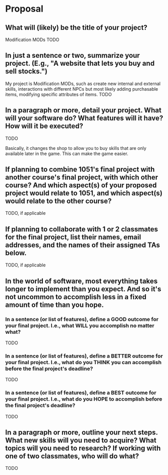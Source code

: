 # Proposal

## What will (likely) be the title of your project?
Modification MODs
TODO

## In just a sentence or two, summarize your project. (E.g., "A website that lets you buy and sell stocks.")
My project is Modification MODs, such as create new internal and external skills,  interactions with different NPCs but most likely adding purchasable items, modifying specific attributes of items.
TODO

## In a paragraph or more, detail your project. What will your software do? What features will it have? How will it be executed?

TODO

Basically, it changes the shop to allow you to buy skills that are only available later in the game. This can make the game easier.

## If planning to combine 1051's final project with another course's final project, with which other course? And which aspect(s) of your proposed project would relate to 1051, and which aspect(s) would relate to the other course?

TODO, if applicable

## If planning to collaborate with 1 or 2 classmates for the final project, list their names, email addresses, and the names of their assigned TAs below.

TODO, if applicable

## In the world of software, most everything takes longer to implement than you expect. And so it's not uncommon to accomplish less in a fixed amount of time than you hope.

### In a sentence (or list of features), define a GOOD outcome for your final project. I.e., what WILL you accomplish no matter what?

TODO

### In a sentence (or list of features), define a BETTER outcome for your final project. I.e., what do you THINK you can accomplish before the final project's deadline?

TODO

### In a sentence (or list of features), define a BEST outcome for your final project. I.e., what do you HOPE to accomplish before the final project's deadline?

TODO

## In a paragraph or more, outline your next steps. What new skills will you need to acquire? What topics will you need to research? If working with one of two classmates, who will do what?

TODO
